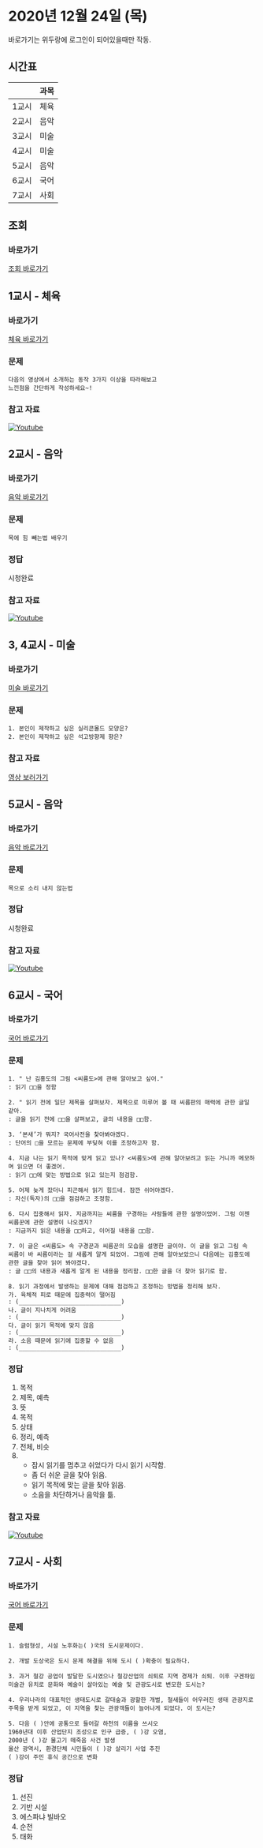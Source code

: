 # 2020년 12월 24일 (목)

바로가기는 위두랑에 로그인이 되어있을때만 작동.

## 시간표
|    |과목|
|----|---|
|1교시|체육|
|2교시|음악|
|3교시|미술|
|4교시|미술|
|5교시|음악|
|6교시|국어|
|7교시|사회|

## 조회
### 바로가기
[조회 바로가기](https://rang.edunet.net/class/G000364114/classNotifyView.do?pageNo=1&notifySequence=304432)

## 1교시 - 체육
### 바로가기
[체육 바로가기](https://rang.edunet.net/class/G000363883/hmwkppList.do?hmwkSeq=744239&hmwkTypeCd=ALL)
### 문제
```
다음의 영상에서 소개하는 동작 3가지 이상을 따라해보고
느낀점을 간단하게 작성하세요~!
```
### 참고 자료
[![Youtube](http://img.youtube.com/vi/wThYjmM6RQE/0.jpg)](https://www.youtube.com/embed/wThYjmM6RQE "Youtube")

## 2교시 - 음악
### 바로가기
[음악 바로가기](https://rang.edunet.net/class/G000372933/hmwkppList.do?hmwkSeq=747631&hmwkTypeCd=ALL)
### 문제
```
목에 힘 빼는법 배우기
```
### 정답
시청완료
### 참고 자료
[![Youtube](http://img.youtube.com/vi/UaTRzAnOT24/0.jpg)](https://www.youtube.com/embed/UaTRzAnOT24 "Youtube")

## 3, 4교시 - 미술
### 바로가기
[미술 바로가기](https://rang.edunet.net/class/G000360707/hmwkppList.do?hmwkSeq=730967&hmwkTypeCd=ALL)
### 문제
```
1. 본인이 제작하고 싶은 실리콘몰드 모양은?
2. 본인이 제작하고 싶은 석고방향제 향은?
```
### 참고 자료
[영상 보러가기](https://play.mbus.tv/1766e3b6ebceabd2)

## 5교시 - 음악
### 바로가기
[음악 바로가기](https://rang.edunet.net/class/G000372933/hmwkppList.do?hmwkSeq=747640&hmwkTypeCd=ALL)
### 문제
```
목으로 소리 내지 않는법
```
### 정답
시청완료
### 참고 자료
[![Youtube](http://img.youtube.com/vi/s4zDBeB4k0Y/0.jpg)](https://www.youtube.com/embed/s4zDBeB4k0Y "Youtube")

## 6교시 - 국어
### 바로가기
[국어 바로가기](https://rang.edunet.net/class/G000372933/hmwkppList.do?hmwkSeq=737885&hmwkTypeCd=ALL)
### 문제 
```
1. " 난 김홍도의 그림 <씨름도>에 관해 알아보고 싶어."
: 읽기 □□을 정함

2. " 읽기 전에 일단 제목을 살펴보자. 제목으로 미루어 볼 때 씨름판의 매력에 관한 글일 같아.
: 글을 읽기 전에 □□을 살펴보고, 글의 내용을 □□함.

3. ‘본새’가 뭐지? 국어사전을 찾아봐야겠다.
: 단어의 □을 모르는 문제에 부딪혀 이를 조정하고자 함.

4. 지금 나는 읽기 목적에 맞게 읽고 있나? <씨름도>에 관해 알아보려고 읽는 거니까 메모하며 읽으면 더 좋겠어.
: 읽기 □□에 맞는 방법으로 읽고 있는지 점검함.

5. 어제 늦게 잤더니 피곤해서 읽기 힘드네. 잠깐 쉬어야겠다.
: 자신(독자)의 □□을 점검하고 조정함.

6. 다시 집중해서 읽자. 지금까지는 씨름을 구경하는 사람들에 관한 설명이었어. 그럼 이젠 씨름꾼에 관한 설명이 나오겠지?
: 지금까지 읽은 내용을 □□하고, 이어질 내용을 □□함.

7. 이 글은 <씨름도> 속 구경꾼과 씨름꾼의 모습을 설명한 글이야. 이 글을 읽고 그림 속 씨름이 바 씨름이라는 걸 새롭게 알게 되었어. 그림에 관해 알아보았으니 다음에는 김홍도에 관한 글을 찾아 읽어 봐야겠다.
: 글 □□의 내용과 새롭게 알게 된 내용을 정리함. □□한 글을 더 찾아 읽기로 함.

8. 읽기 과정에서 발생하는 문제에 대해 점검하고 조정하는 방법을 정리해 보자.
가. 육체적 피로 때문에 집중력이 떨어짐
: (_____________________________)
나. 글이 지나치게 어려움
: (_____________________________)
다. 글이 읽기 목적에 맞지 않음
: (_____________________________)
라. 소음 때문에 읽기에 집중할 수 없음
: (_____________________________)
```
### 정답
1. 목적
2. 제목, 예측
3. 뜻
4. 목적
5. 상태
6. 정리, 예측
7. 전체, 비슷
8. - 잠시 읽기를 멈추고 쉬었다가 다시 읽기 시작함.
   - 좀 더 쉬운 글을 찾아 읽음.
   - 읽기 목적에 맞는 글을 찾아 읽음.
   - 소음을 차단하거나 음악을 틂.

### 참고 자료
[![Youtube](http://img.youtube.com/vi/ahW80LLCfaE/0.jpg)](https://www.youtube.com/embed/ahW80LLCfaE "Youtube")

## 7교시 - 사회
### 바로가기
[국어 바로가기](https://rang.edunet.net/class/G000328284/hmwkppList.do?hmwkSeq=742867&hmwkTypeCd=ALL)
### 문제
```
1. 슬럼형성, 시설 노후화는( )국의 도시문제이다.

2. 개발 도상국은 도시 문제 해결을 위해 도시 ( )확충이 필요하다.

3. 과거 철강 공업이 발달한 도시였으나 철강산업의 쇠퇴로 지역 경제가 쇠퇴. 이후 구겐하임 미술관 유치로 문화와 예술이 살아있는 예술 및 관광도시로 변모한 도시는?

4. 우리나라의 대표적인 생태도시로 갈대숲과 광할한 개벌, 철새들이 어우러진 생태 관광지로 주목을 받게 되었고, 이 지역을 찾는 관광객들이 늘어나게 되었다. 이 도시는?

5. 다음 ( )안에 공통으로 들어갈 하천의 이름을 쓰시오
1960년대 이후 산업단지 조성으로 인구 급증, ( )강 오염,
2000년 ( )강 물고기 떼죽음 사건 발생
울산 광역시, 환경단체 시민들이 ( )강 살리기 사업 추진
( )강이 주민 휴식 공간으로 변화
```
### 정답
1. 선진
2. 기반 시설
3. 에스파냐 빌바오
4. 순천
5. 태화
